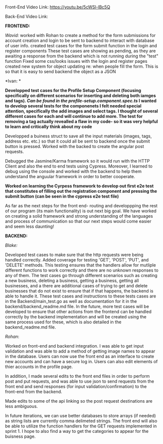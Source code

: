 Front-End Video Link: https://youtu.be/5cWSl-lBc5Q

Back-End Video Link:

****FRONTEND:****

*Wavid:*
  worked with Rohan to create a method for the form submissions for account creation and login to be sent to backend to interact with database of user info. 
  created test cases for the form submit function in the login and register components
    These test cases are showing as pending, as they are awaiting a response from the backend which is not running during the "test" function
   Fixed some css/looks issues with the login and register pages
   created new system for object updating re: when people fill the form. This is so that it is easy to send backend the object as a JSON

*Ivan: *

  **Developped test cases for the Profile Setup Component (focusing specifically on different scenarios for inserting and deleting both iamges and tags). *Can be found in the profile-setup.component.spec.ts* I wanted to develop several tests for the componenets I felt needed special attention, specifically the add images and select tags. I thought of several different cases for each and will continue to add more. The test for removing a tag actually revealled a flaw in my code- so it was very helpful to learn and critically think about my code**
  
  Developped a buiness struct to save all the input materials (images, tags, address etc. etc.) so that it could all be sent to backend once the submit button is pressed. Worked with the backed to create the angular post requests.
  
  Debugged the Jasmine/Karma framework so it would run with the HTTP Client and also the end to end tests using Cypress. Moreover, I learned to debug using the console and worked with the backend to help them understand the anguular framework in order to better cooperate.
  
  **Worked on learning the Cyrpess framework to develop out first e2e test that constitutes of filling out the registration component and pressing the submit button (can be seen in the cypress e2e test file)**
  
As far as the next steps for the front end- routing and developpping the rest of our program (its main functionality) is out next big goal. We have worked on creating a solid framework and strong understanding of the languages and process of communication so that our next steps would come easier and seem less daunting!

****BACKEND:****


*Blake:*


  Developed test cases to make sure that the http requests were being handled correctly. Added coverage for testing 'GET', 'POST', 'PUT', and 'DELETE' methods. This testing ensures that the handlers allow for mutliple different functions to work correctly and there are no unknown responses to any of them. The test cases go through different scenarios such as creating a new business, deleting a business, getting a business, getting all businesses, and a there are additional cases of trying to get and delete businesses that do not exist to ensure that if that happens, the backend is able to handle it. 
  These test cases and instructions to these tests cases are in the Backend/main_test.go as well as documentation for it in the backend/backend_readme.md file. 
  In the future, more test cases will be developed to ensure that other actions from the frontend can be handled correctly by the backend implementation and will be created using the same process used for these, which is also detailed in the backend_readme.md file.
  
*Rohan*: 


Worked on front-end and backend integration. I was able to get input validation and was able to add a method of getting image names to appear in the database. Users can now use the front end as an interface to create new accounts and can have a secure log in. Users can also edit elements of thier accounts in the profile page. 

In addition, I made several edits to the front end files in order to perform post and put requests, and was able to use json to send requests from the front end and send responses (for input validation/confirmation) to the front-end from the backend. 

Made edits to some of the api linking so the post request destinations are less ambiguous. 

In future iterations, we can use better databases to store arrays (if needed) as string lists are currently comma delimeted strings. The front end will also be able to utilize the function handlers for the GET requests implemented in sprint 1. I hope to also find a way to get the categories to appear for the buisness page. 



  
